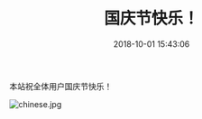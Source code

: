 ﻿---
title: 国庆节快乐！
date: 2018-10-01 15:43:06
tags:
src: /National-Day/chinese.jpg
---
本站祝全体用户国庆节快乐！
<!-- more -->
![chinese.jpg](/National-Day/chinese.jpg)